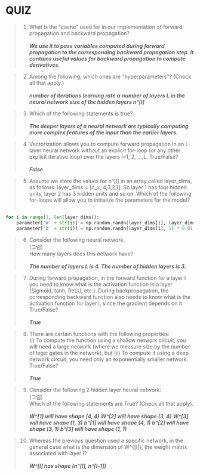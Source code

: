 QUIZ
==========

> 1. What is the "cache" used for in our implementation of forward propagation and backward propagation?<br><br>
_**We use it to pass variables computed during forward propagation to the corresponding backward propagation step. It contains useful values for backward propagation to compute derivatives.**_

> 2. Among the following, which ones are "hyperparameters"? (Check all that apply.)<br><br>
_**number of iterations**_
_**learning rate α**_
_**number of layers L in the neural network**_
_**size of the hidden layers n^[l]**_

> 3. Which of the following statements is true?<br><br>
_**The deeper layers of a neural network are typically computing more complex features of the input than the earlier layers.**_

> 4. Vectorization allows you to compute forward propagation in an L-layer neural network without an explicit for-loop (or any other explicit iterative loop) over the layers l=1, 2, …,L. True/False?<br><br>
_**False**_

> 5. Assume we store the values for n^[l] in an array called layer_dims, as follows: layer_dims = [n_x, 4,3,2,1]. So layer 1 has four hidden units, layer 2 has 3 hidden units and so on. Which of the following for-loops will allow you to initialize the parameters for the model?<br><br>
```python
for i in range(1, len(layer_dims)):
	parameter['W' + str(i)] = np.random.randn(layer_dims[i], layer_dims[i-1]) * 0.01
	parameter['b' + str(i)] = np.random.randn(layer_dims[i], 1) * 0.01
```

> 6. Consider the following neural network.<br>
(그림)<br>
How many layers does this network have?<br><br>
_**The number of layers L is 4. The number of hidden layers is 3.**_

> 7. During forward propagation, in the forward function for a layer l you need to know what is the activation function in a layer (Sigmoid, tanh, ReLU, etc.). During backpropagation, the corresponding backward function also needs to know what is the activation function for layer l, since the gradient depends on it. True/False?<br><br>
_**True**_

> 8. There are certain functions with the following properties:<br>
(i) To compute the function using a shallow network circuit, you will need a large network (where we measure size by the number of logic gates in the network), but (ii) To compute it using a deep network circuit, you need only an exponentially smaller network. True/False?<br><br>
_**True**_

> 9. Consider the following 2 hidden layer neural network:<br>
(그림)<br>
Which of the following statements are True? (Check all that apply).<br><br>
_**W^[1] will have shape (4, 4)**_
_**W^[2] will have shape (3, 4)**_
_**W^[3] will have shape (1, 3)**_
_**b^[1] will have shape (4, 1)**_
_**b^[2] will have shape (3, 1)**_
_**b^[3] will have shape (1, 1)**_

> 10. Whereas the previous question used a specific network, in the general case what is the dimension of W^{[l]}, the weight matrix associated with layer l?<br><br>
_**W^[l] has shape (n^[l], n^[l-1])**_